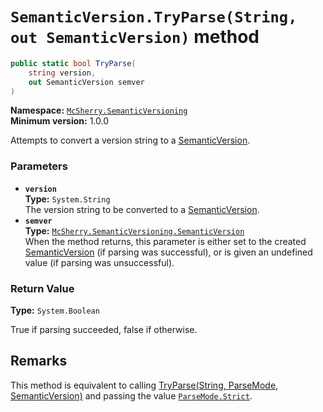 # `SemanticVersion.TryParse(String, out SemanticVersion)` method

```c#
public static bool TryParse(
    string version,
    out SemanticVersion semver
)
```

**Namespace:** [`McSherry.SemanticVersioning`][1]  
**Minimum version:** 1.0.0

[1]: ../

Attempts to convert a version string to a [SemanticVersion][2].

[2]: ./


### Parameters

- **`version`**  
  **Type:** `System.String`  
  The version string to be converted to a [SemanticVersion][2].
- **`semver`**  
  **Type:** [`McSherry.SemanticVersioning.SemanticVersion`][2]  
  When the method returns, this parameter is either set to the created
  [SemanticVersion][2] (if parsing was successful), or is given an
  undefined value (if parsing was unsuccessful).
  
[3]: ../ParseMode.md


### Return Value

**Type:** `System.Boolean`

True if parsing succeeded, false if otherwise.


## Remarks

This method is equivalent to calling [TryParse(String, ParseMode, SemanticVersion)][4]
and passing the value [`ParseMode.Strict`][3].

[4]: ./TryParse(String,ParseMode,SemanticVersion).md